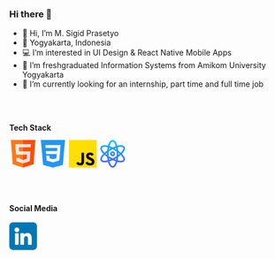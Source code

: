 ### Hi there 👋

- 👋 Hi, I’m M. Sigid Prasetyo
- 📍  Yogyakarta, Indonesia
- 💻 I’m interested in UI Design & React Native Mobile Apps
- 🌱 I’m freshgraduated Information Systems from Amikom University Yogyakarta
- 👀 I’m currently looking for an internship, part time and full time job

<br>
<br>

**Tech Stack**

<code><img height="50" src="https://raw.githubusercontent.com/pistachio04/pistachio04/main/html.png"></code>
<code><img height="50" src="https://raw.githubusercontent.com/pistachio04/pistachio04/main/css.png"></code>
<code><img height="50" src="https://raw.githubusercontent.com/pistachio04/pistachio04/main/js.png"></code>
<code><img height="50" src="https://raw.githubusercontent.com/pistachio04/pistachio04/main/atom.png"></code>

<br>
<br>

**Social Media**
<code>
  <a href="https://www.linkedin.com/in/msigid10/">
  <img height="50" src="https://raw.githubusercontent.com/pistachio04/pistachio04/main/linkedin.png">
  </a>
</code>

